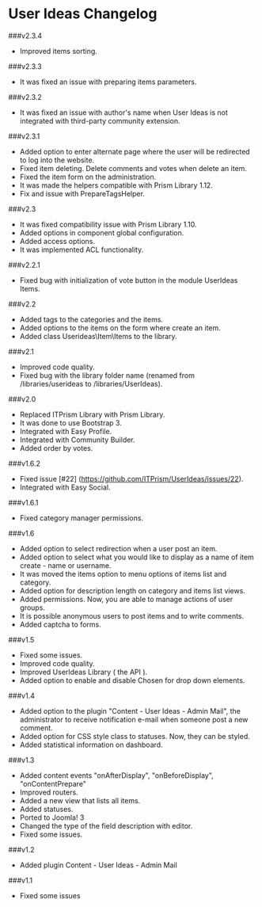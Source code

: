 User Ideas Changelog
==========================

###v2.3.4
* Improved items sorting.

###v2.3.3
* It was fixed an issue with preparing items parameters.

###v2.3.2
* It was fixed an issue with author's name when User Ideas is not integrated with third-party community extension.

###v2.3.1
* Added option to enter alternate page where the user will be redirected to log into the website.
* Fixed item deleting. Delete comments and votes when delete an item.
* Fixed the item form on the administration.
* It was made the helpers compatible with Prism Library 1.12.
* Fix and issue with PrepareTagsHelper.

###v2.3
* It was fixed compatibility issue with Prism Library 1.10.
* Added options in component global configuration.
* Added access options.
* It was implemented ACL functionality.

###v2.2.1
* Fixed bug with initialization of vote button in the module UserIdeas Items.

###v2.2
* Added tags to the categories and the items.
* Added options to the items on the form where create an item.
* Added class Userideas\Item\Items to the library.

###v2.1
* Improved code quality.
* Fixed bug with the library folder name (renamed from /libraries/userideas to /libraries/UserIdeas).

###v2.0
* Replaced ITPrism Library with Prism Library.
* It was done to use Bootstrap 3.
* Integrated with Easy Profile.
* Integrated with Community Builder.
* Added order by votes.

###v1.6.2
* Fixed issue [#22] (https://github.com/ITPrism/UserIdeas/issues/22).
* Integrated with Easy Social.

###v1.6.1
* Fixed category manager permissions.

###v1.6
* Added option to select redirection when a user post an item.
* Added option to select what you would like to display as a name of item create - name or username.
* It was moved the items option to menu options of items list and category.
* Added option for description length on category and items list views.
* Added permissions. Now, you are able to manage actions of user groups.
* It is possible anonymous users to post items and to write comments.
* Added captcha to forms.

###v1.5
* Fixed some issues.
* Improved code quality.
* Improved UserIdeas Library ( the API ).
* Added option to enable and disable Chosen for drop down elements.

###v1.4
* Added option to the plugin "Content - User Ideas - Admin Mail", the administrator to receive notification e-mail when someone post a new comment.
* Added option for CSS style class to statuses. Now, they can be styled.
* Added statistical information on dashboard.

###v1.3

* Added content events "onAfterDisplay", "onBeforeDisplay", "onContentPrepare"
* Improved routers.
* Added a new view that lists all items.
* Added statuses.
* Ported to Joomla! 3
* Changed the type of the field description with editor.
* Fixed some issues.

###v1.2

* Added plugin Content - User Ideas - Admin Mail

###v1.1

* Fixed some issues